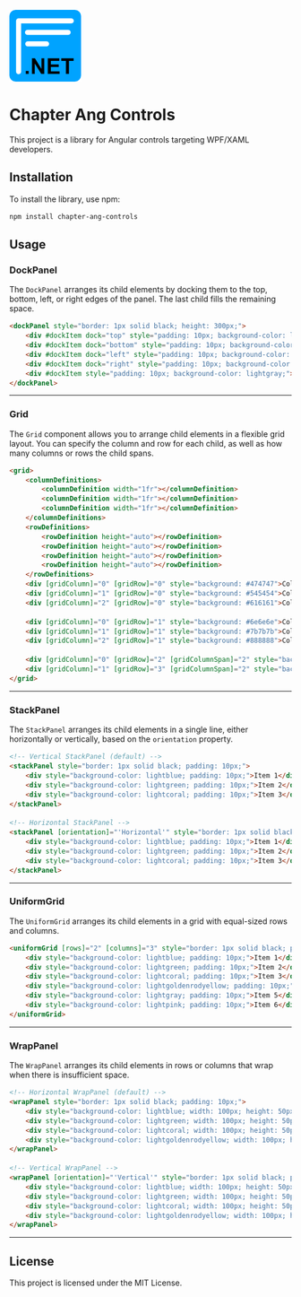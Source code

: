 ![Chapter](https://raw.githubusercontent.com/dwndland/chapter-ang-controls/master/Icon.png)

# Chapter Ang Controls

This project is a library for Angular controls targeting WPF/XAML developers.

## Installation

To install the library, use npm:

```bash
npm install chapter-ang-controls
```

## Usage

### DockPanel

The `DockPanel` arranges its child elements by docking them to the top, bottom, left, or right edges of the panel. The last child fills the remaining space.

```html
<dockPanel style="border: 1px solid black; height: 300px;">
    <div #dockItem dock="top" style="padding: 10px; background-color: lightblue;">Top</div>
    <div #dockItem dock="bottom" style="padding: 10px; background-color: lightgreen;">Bottom</div>
    <div #dockItem dock="left" style="padding: 10px; background-color: lightcoral;">Left</div>
    <div #dockItem dock="right" style="padding: 10px; background-color: lightgoldenrodyellow;">Right</div>
    <div #dockItem style="padding: 10px; background-color: lightgray;">Center</div>
</dockPanel>
```

---

### Grid

The `Grid` component allows you to arrange child elements in a flexible grid layout. You can specify the column and row for each child, as well as how many columns or rows the child spans.

```html
<grid>
    <columnDefinitions>
        <columnDefinition width="1fr"></columnDefinition>
        <columnDefinition width="1fr"></columnDefinition>
        <columnDefinition width="1fr"></columnDefinition>
    </columnDefinitions>
    <rowDefinitions>
        <rowDefinition height="auto"></rowDefinition>
        <rowDefinition height="auto"></rowDefinition>
        <rowDefinition height="auto"></rowDefinition>
        <rowDefinition height="auto"></rowDefinition>
    </rowDefinitions>
    <div [gridColumn]="0" [gridRow]="0" style="background: #474747">Column 1 Row 1</div>
    <div [gridColumn]="1" [gridRow]="0" style="background: #545454">Column 2 Row 1</div>
    <div [gridColumn]="2" [gridRow]="0" style="background: #616161">Column 3 Row 1</div>

    <div [gridColumn]="0" [gridRow]="1" style="background: #6e6e6e">Column 1 Row 2</div>
    <div [gridColumn]="1" [gridRow]="1" style="background: #7b7b7b">Column 2 Row 2</div>
    <div [gridColumn]="2" [gridRow]="1" style="background: #888888">Column 3 Row 2</div>

    <div [gridColumn]="0" [gridRow]="2" [gridColumnSpan]="2" style="background: #959595">Column 1 ColumnSpan 2 Row 3</div>
    <div [gridColumn]="1" [gridRow]="3" [gridColumnSpan]="2" style="background: #a2a2a2">Column 2 ColumnSpan 2 Row 4</div>
</grid>
```

---

### StackPanel

The `StackPanel` arranges its child elements in a single line, either horizontally or vertically, based on the `orientation` property.

```html
<!-- Vertical StackPanel (default) -->
<stackPanel style="border: 1px solid black; padding: 10px;">
    <div style="background-color: lightblue; padding: 10px;">Item 1</div>
    <div style="background-color: lightgreen; padding: 10px;">Item 2</div>
    <div style="background-color: lightcoral; padding: 10px;">Item 3</div>
</stackPanel>

<!-- Horizontal StackPanel -->
<stackPanel [orientation]="'Horizontal'" style="border: 1px solid black; padding: 10px;">
    <div style="background-color: lightblue; padding: 10px;">Item 1</div>
    <div style="background-color: lightgreen; padding: 10px;">Item 2</div>
    <div style="background-color: lightcoral; padding: 10px;">Item 3</div>
</stackPanel>
```

---

### UniformGrid

The `UniformGrid` arranges its child elements in a grid with equal-sized rows and columns.

```html
<uniformGrid [rows]="2" [columns]="3" style="border: 1px solid black; padding: 10px;">
    <div style="background-color: lightblue; padding: 10px;">Item 1</div>
    <div style="background-color: lightgreen; padding: 10px;">Item 2</div>
    <div style="background-color: lightcoral; padding: 10px;">Item 3</div>
    <div style="background-color: lightgoldenrodyellow; padding: 10px;">Item 4</div>
    <div style="background-color: lightgray; padding: 10px;">Item 5</div>
    <div style="background-color: lightpink; padding: 10px;">Item 6</div>
</uniformGrid>
```

---

### WrapPanel

The `WrapPanel` arranges its child elements in rows or columns that wrap when there is insufficient space.

```html
<!-- Horizontal WrapPanel (default) -->
<wrapPanel style="border: 1px solid black; padding: 10px;">
    <div style="background-color: lightblue; width: 100px; height: 50px;">Item 1</div>
    <div style="background-color: lightgreen; width: 100px; height: 50px;">Item 2</div>
    <div style="background-color: lightcoral; width: 100px; height: 50px;">Item 3</div>
    <div style="background-color: lightgoldenrodyellow; width: 100px; height: 50px;">Item 4</div>
</wrapPanel>

<!-- Vertical WrapPanel -->
<wrapPanel [orientation]="'Vertical'" style="border: 1px solid black; padding: 10px; height: 200px;">
    <div style="background-color: lightblue; width: 100px; height: 50px;">Item 1</div>
    <div style="background-color: lightgreen; width: 100px; height: 50px;">Item 2</div>
    <div style="background-color: lightcoral; width: 100px; height: 50px;">Item 3</div>
    <div style="background-color: lightgoldenrodyellow; width: 100px; height: 50px;">Item 4</div>
</wrapPanel>
```

---

## License

This project is licensed under the MIT License.